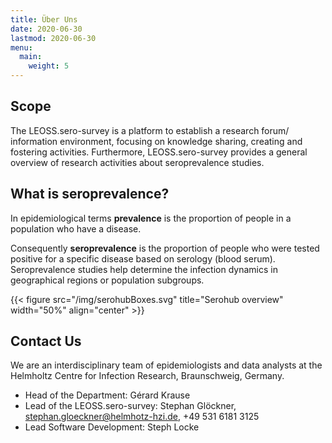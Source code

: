 ```yaml
---
title: Über Uns
date: 2020-06-30
lastmod: 2020-06-30
menu:
  main:
    weight: 5
---
```


## Scope
The LEOSS.sero-survey is a platform to establish a research forum/ information environment, focusing on knowledge sharing, creating and fostering activities. Furthermore, LEOSS.sero-survey provides a general overview of research activities about seroprevalence studies.

## What is seroprevalence?
In epidemiological terms __prevalence__ is the proportion of people in a population who have a disease.

Consequently __seroprevalence__ is the proportion of people who were tested positive for a specific disease based on serology (blood serum). Seroprevalence studies help determine the infection dynamics in geographical regions or population subgroups.

{{< figure src="/img/serohubBoxes.svg" title="Serohub overview" width="50%" align="center" >}}

## Contact Us

We are an interdisciplinary team of epidemiologists and data analysts at the Helmholtz Centre for Infection Research, Braunschweig, Germany.

* Head of the Department: Gérard Krause 
* Lead of the LEOSS.sero-survey: Stephan Glöckner, stephan.gloeckner@helmhotz-hzi.de, +49 531 6181 3125
* Lead Software Development: Steph Locke
